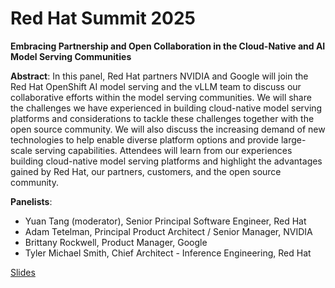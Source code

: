 # Red Hat Summit 2025

**Embracing Partnership and Open Collaboration in the Cloud-Native and AI Model Serving Communities**

**Abstract**: In this panel, Red Hat partners NVIDIA and Google will join the Red Hat OpenShift AI model serving and the vLLM team to discuss our collaborative efforts within the model serving communities. We will share the challenges we have experienced in building cloud-native model serving platforms and considerations to tackle these challenges together with the open source community. We will also discuss the increasing demand of new technologies to help enable diverse platform options and provide large-scale serving capabilities. Attendees will learn from our experiences building cloud-native model serving platforms and highlight the advantages gained by Red Hat, our partners, customers, and the open source community.

**Panelists**:
* Yuan Tang (moderator), Senior Principal Software Engineer, Red Hat
* Adam Tetelman, Principal Product Architect / Senior Manager, NVIDIA
* Brittany Rockwell, Product Manager, Google
* Tyler Michael Smith, Chief Architect - Inference Engineering, Red Hat

[Slides](https://docs.google.com/presentation/d/1OY_DGjhb6BIH_UKv9qy5dMTRfVLvbTxHBKZmR3Cqvnw/edit?usp=sharing)
